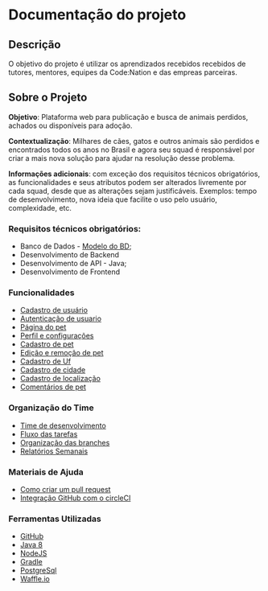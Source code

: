 # Documentação do projeto

## Descrição

O objetivo do projeto é utilizar os aprendizados recebidos recebidos de tutores, mentores, equipes da Code:Nation e das empreas parceiras.

## Sobre o Projeto

**Objetivo**: Plataforma web para publicação e busca de animais perdidos, achados ou
disponíveis para adoção.

**Contextualização**: Milhares de cães, gatos e outros animais são perdidos e encontrados
todos os anos no Brasil e agora seu squad é responsável por criar a mais nova solução para
ajudar na resolução desse problema.

**Informações adicionais**: com exceção dos requisitos técnicos obrigatórios, as
funcionalidades e seus atributos podem ser alterados livremente por cada squad, desde que
as alterações sejam justificáveis. Exemplos: tempo de desenvolvimento, nova ideia que
facilite o uso pelo usuário, complexidade, etc.

### Requisitos técnicos obrigatórios:
 * Banco de Dados - [Modelo do BD](../modelo-banco.png);
 * Desenvolvimento de Backend
 * Desenvolvimento de API - Java;
 * Desenvolvimento de Frontend
 
### Funcionalidades
- [Cadastro de usuário](documentacao/cadastroUsuario.md)
- [Autenticação de usuario](documentacao/autenticacaoUsuario.md)
- [Página do pet](documentacao/paginaPet.md)
- [Perfil e configurações](documentacao/perfilConfiguracoesUsuario.md)
- [Cadastro de pet](documentacao/cadastroPet.md)
- [Edição e remoção de pet](documentacao/editarRemoverPet.md)
- [Cadastro de Uf](documentacao/cadastroUf.md)
- [Cadastro de cidade](documentacao/cadastroCidade.md)
- [Cadastro de localização](documentacao/cadastroLocalizacao.md)
- [Comentários de pet](documentacao/comentarioPet.md)

### Organização do Time 
- [Time de desenvolvimento](time_desenvolvimento/sobreOTime.md)
- [Fluxo das tarefas](organizacao_time/fluxoTarefas.md)
- [Organização das branches](organizacao_time/organizacaoBranches.md)
- [Relatórios Semanais](organizacao_time/relatorioSemanais.md)

### Materiais de Ajuda
- [Como criar um pull request](https://github.com/academiadev-jlle/wiki/blob/master/git/pull-request.md)
- [Integração GitHub com o circleCI](tutoriais_guias/integracao_circleCI.md)

### Ferramentas Utilizadas
- [GitHub](https://github.com/about)
- [Java 8](https://www.java.com/pt_BR/download/faq/java8.xml)
- [NodeJS](https://nodejs.org/en/)
- [Gradle](https://gradle.org/)
- [PostgreSql](https://www.postgresql.org/)
- [Waffle.io](https://waffle.io/academiadev-jlle/wiki-bumblebee)
